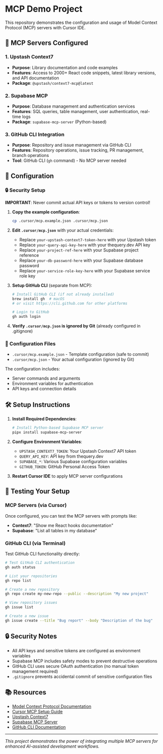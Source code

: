 # MCP Demo Project

This repository demonstrates the configuration and usage of Model Context Protocol (MCP) servers with Cursor IDE.

## 🚀 MCP Servers Configured

### 1. **Upstash Context7** 
- **Purpose**: Library documentation and code examples
- **Features**: Access to 2000+ React code snippets, latest library versions, and API documentation
- **Package**: `@upstash/context7-mcp@latest`

### 2. **Supabase MCP**
- **Purpose**: Database management and authentication services
- **Features**: SQL queries, table management, user authentication, real-time logs
- **Package**: `supabase-mcp-server` (Python-based)

### 3. **GitHub CLI Integration** 
- **Purpose**: Repository and issue management via GitHub CLI
- **Features**: Repository operations, issue tracking, PR management, branch operations
- **Tool**: GitHub CLI (`gh` command) - No MCP server needed

## 📁 Configuration

### 🔒 Security Setup

**IMPORTANT**: Never commit actual API keys or tokens to version control!

1. **Copy the example configuration**:
   ```bash
   cp .cursor/mcp.example.json .cursor/mcp.json
   ```

2. **Edit `.cursor/mcp.json`** with your actual credentials:
   - Replace `your-upstash-context7-token-here` with your Upstash token
   - Replace `your-query-api-key-here` with your thequery.dev API key
   - Replace `your-project-ref-here` with your Supabase project reference
   - Replace `your-db-password-here` with your Supabase database password
   - Replace `your-service-role-key-here` with your Supabase service role key

3. **Setup GitHub CLI** (separate from MCP):
   ```bash
   # Install GitHub CLI (if not already installed)
   brew install gh  # macOS
   # or visit https://cli.github.com for other platforms
   
   # Login to GitHub
   gh auth login
   ```

4. **Verify `.cursor/mcp.json` is ignored by Git** (already configured in .gitignore)

### 📄 Configuration Files

- `.cursor/mcp.example.json` - Template configuration (safe to commit)
- `.cursor/mcp.json` - Your actual configuration (ignored by Git)

The configuration includes:
- Server commands and arguments
- Environment variables for authentication
- API keys and connection details

## 🛠️ Setup Instructions

1. **Install Required Dependencies**:
   ```bash
   # Install Python-based Supabase MCP server
   pipx install supabase-mcp-server
   ```

2. **Configure Environment Variables**:
   - `UPSTASH_CONTEXT7_TOKEN`: Your Upstash Context7 API token
   - `QUERY_API_KEY`: API key from thequery.dev
   - `SUPABASE_*`: Various Supabase configuration variables
   - `GITHUB_TOKEN`: GitHub Personal Access Token

3. **Restart Cursor IDE** to apply MCP server configurations

## 🧪 Testing Your Setup

### MCP Servers (via Cursor)
Once configured, you can test the MCP servers with prompts like:

- **Context7**: "Show me React hooks documentation"
- **Supabase**: "List all tables in my database"

### GitHub CLI (via Terminal)
Test GitHub CLI functionality directly:

```bash
# Test GitHub CLI authentication
gh auth status

# List your repositories
gh repo list

# Create a new repository
gh repo create my-new-repo --public --description "My new project"

# View repository issues
gh issue list

# Create a new issue
gh issue create --title "Bug report" --body "Description of the bug"
```

## 🔒 Security Notes

- All API keys and sensitive tokens are configured as environment variables
- Supabase MCP includes safety modes to prevent destructive operations
- GitHub CLI uses secure OAuth authentication (no manual token management required)
- `.gitignore` prevents accidental commit of sensitive configuration files

## 📚 Resources

- [Model Context Protocol Documentation](https://modelcontextprotocol.io/)
- [Cursor MCP Setup Guide](https://docs.cursor.com/context/mcp)
- [Upstash Context7](https://upstash.com/docs/context7)
- [Supabase MCP Server](https://github.com/alexander-zuev/supabase-mcp-server)
- [GitHub CLI Documentation](https://cli.github.com/manual/)

---

*This project demonstrates the power of integrating multiple MCP servers for enhanced AI-assisted development workflows.*